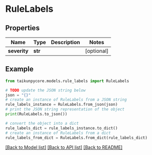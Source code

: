 # RuleLabels


## Properties

Name | Type | Description | Notes
------------ | ------------- | ------------- | -------------
**severity** | **str** |  | [optional] 

## Example

```python
from taikunpycore.models.rule_labels import RuleLabels

# TODO update the JSON string below
json = "{}"
# create an instance of RuleLabels from a JSON string
rule_labels_instance = RuleLabels.from_json(json)
# print the JSON string representation of the object
print(RuleLabels.to_json())

# convert the object into a dict
rule_labels_dict = rule_labels_instance.to_dict()
# create an instance of RuleLabels from a dict
rule_labels_from_dict = RuleLabels.from_dict(rule_labels_dict)
```
[[Back to Model list]](../README.md#documentation-for-models) [[Back to API list]](../README.md#documentation-for-api-endpoints) [[Back to README]](../README.md)


